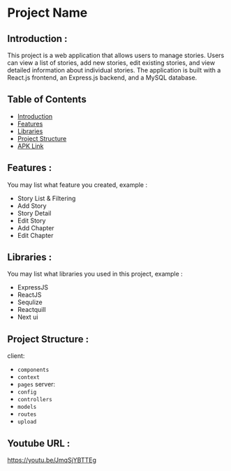 # Project Name

## <a name="introduction"></a> Introduction :
This project is a web application that allows users to manage stories. Users can view a list of stories, add new stories, edit existing stories, and view detailed information about individual stories. The application is built with a React.js frontend, an Express.js backend, and a MySQL database.

## Table of Contents

- [Introduction](#introduction)
- [Features](#features)
- [Libraries](#libraries)
- [Project Structure](#project-structures)
- [APK Link](#apk-link)

## <a name="features"></a> Features :
You may list what feature you created, example :
- Story List & Filtering
- Add Story
- Story Detail
- Edit Story
- Add Chapter
- Edit Chapter

## <a name="libraries"></a> Libraries :
You may list what libraries you used in this project, example :
- ExpressJS
- ReactJS
- Sequlize
- Reactquill
- Next ui

## <a name="project-structures"></a> Project Structure :
client:
* `components`
* `context`
* `pages`
server:
* `config`
* `controllers`
* `models`
* `routes`
* `upload`

## <a name="apk-link"></a> Youtube URL :
https://youtu.be/JmqSjYBTTEg